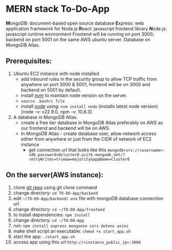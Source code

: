 # MERN stack To-Do-App
**M**ongoDB: document-based open source database
**E**xpress: web application framework for Node.js
**R**eact: javascript frontend library
**N**ode.js: javascript runtime environment
Frontend will be running on port 3000; backend on port 5001 on the same AWS ubuntu server. Database on MongoDB Atlas.

## Prerequisites:
1. Ubuntu EC2 instance with node installed
    * add inbound rules in the security group to allow TCP traffic from anywhere on port 3000 & 5001, frontend will be on 3000 and backend on 5001 by default.
    * install [nvm](https://github.com/nvm-sh/nvm) to maintain node version on the server.
    * `source .bashrc file`
    * install [node](https://nodejs.org/en) using: `nvm install node` (installs latest node version) [node -v: v22.9.0, npm -v: 10.8.3]
2. A database in MongoDB Atlas.
    * create a free tier database in MongoDB Atlas preferably on AWS as our frontend and backend will be on AWS.
    * In MongoDB Atlas - create database user, allow network access either from anywhere or just from the CIDR of network of EC2 instance
        - get connection url that looks like this `mongodb+srv://<username>:<db_password>@cluster0.ycitk.mongodb.net/?retryWrites=true&w=majority&appName=Cluster0`

## On the server(AWS instance):
1. clone [git repo](https://github.com/T-Srikanth/TO-DO-App.git) using git clone command
2. change directory: `cd TO-DO-App/backend` 
3. edit `~/TO-DO-App/backend/.env` file with mongoDB database connection url
4. change directory: `cd ~/TO-DO-App/frontend`
5. to install dependencies: `npm install` 
6. change directory: `cd ~/TO-DO-App`
7. run: `npm install express mongoose cors dotenv axios`
8. make shell script an executable: `chmod +x start_app.sh` 
9. start the app: `./start_app.sh` 
10. access app using this url `http://<instance_public_ip>:3000`